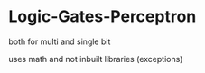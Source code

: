 # Logic-Gates-Perceptron

both for multi and single bit

uses math and not inbuilt libraries (exceptions)
